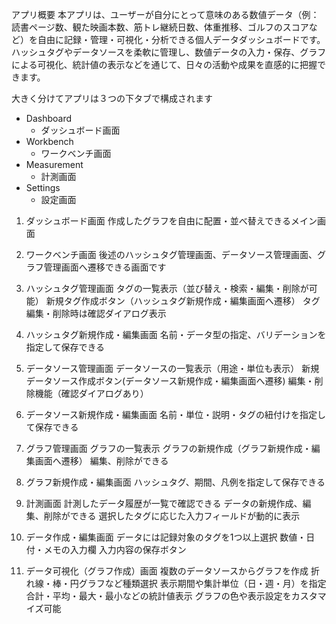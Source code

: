 アプリ概要
本アプリは、ユーザーが自分にとって意味のある数値データ（例：読書ページ数、観た映画本数、筋トレ継続日数、体重推移、ゴルフのスコアなど）を自由に記録・管理・可視化・分析できる個人データダッシュボードです。ハッシュタグやデータソースを柔軟に管理し、数値データの入力・保存、グラフによる可視化、統計値の表示などを通じて、日々の活動や成果を直感的に把握できます。

大きく分けてアプリは３つの下タブで構成されます
- Dashboard
    - ダッシュボード画面
- Workbench
    - ワークベンチ画面
- Measurement
    - 計測画面
- Settings
    - 設定画面

1. ダッシュボード画面
作成したグラフを自由に配置・並べ替えできるメイン画面

2. ワークベンチ画面
後述のハッシュタグ管理画面、データソース管理画面、グラフ管理画面へ遷移できる画面です

3. ハッシュタグ管理画面
タグの一覧表示（並び替え・検索・編集・削除が可能）
新規タグ作成ボタン（ハッシュタグ新規作成・編集画面へ遷移）
タグ編集・削除時は確認ダイアログ表示

4. ハッシュタグ新規作成・編集画面
名前・データ型の指定、バリデーションを指定して保存できる

5. データソース管理画面
データソースの一覧表示（用途・単位も表示）
新規データソース作成ボタン(データソース新規作成・編集画面へ遷移)
編集・削除機能（確認ダイアログあり）

6. データソース新規作成・編集画面
名前・単位・説明・タグの紐付けを指定して保存できる

7. グラフ管理画面
グラフの一覧表示
グラフの新規作成（グラフ新規作成・編集画面へ遷移）
編集、削除ができる

8. グラフ新規作成・編集画面
ハッシュタグ、期間、凡例を指定して保存できる

9. 計測画面
計測したデータ履歴が一覧で確認できる
データの新規作成、編集、削除ができる
選択したタグに応じた入力フィールドが動的に表示

10. データ作成・編集画面
データには記録対象のタグを1つ以上選択
数値・日付・メモの入力欄
入力内容の保存ボタン

10. データ可視化（グラフ作成）画面
複数のデータソースからグラフを作成
折れ線・棒・円グラフなど種類選択
表示期間や集計単位（日・週・月）を指定
合計・平均・最大・最小などの統計値表示
グラフの色や表示設定をカスタマイズ可能